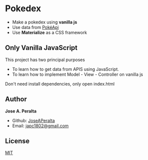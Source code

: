 # Pokedex

- Make a pokedex using **vanilla js**
- Use data from [PokéApi](https://pokeapi.co/)
- Use **Materialize** as a CSS framework

## Only Vanilla JavaScript

This project has two principal purposes

- To learn how to get data from APIS using JavaScript.
- To learn how to implement Model - View - Controller on vanilla js

Don't need install dependencies, only open index.html

## Author

**Jose A. Peralta**

- Github: [JoseAPeralta](https://github.com/JoseAPeralta)
- Email: [japc1802@gmail.com](mailto:japc1802@gmail.com)

## License

[MIT](https://choosealicense.com/licenses/mit/)
